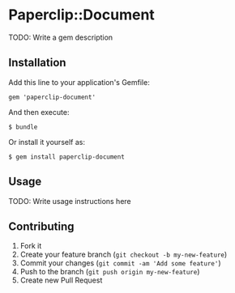 # Paperclip::Document

TODO: Write a gem description

## Installation

Add this line to your application's Gemfile:

    gem 'paperclip-document'

And then execute:

    $ bundle

Or install it yourself as:

    $ gem install paperclip-document

## Usage

TODO: Write usage instructions here

## Contributing

1. Fork it
2. Create your feature branch (`git checkout -b my-new-feature`)
3. Commit your changes (`git commit -am 'Add some feature'`)
4. Push to the branch (`git push origin my-new-feature`)
5. Create new Pull Request
